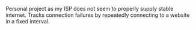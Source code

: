 Personal project as my ISP does not seem to properly supply stable internet.
Tracks connection failures by repeatedly connecting to a website in a fixed interval.
